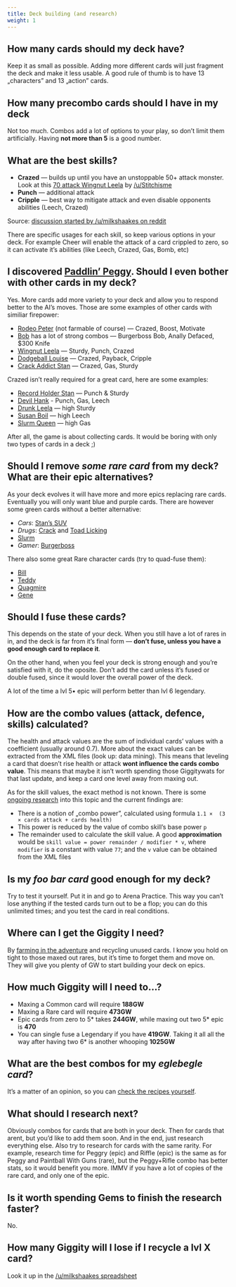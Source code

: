 ```yaml
---
title: Deck building (and research)
weight: 1
---
```


## How many cards should my deck have?

Keep it as small as possible. Adding more different cards will just fragment the deck and make it less usable.  A good rule of thumb is to have 13 „characters” and 13 „action” cards.

## How many precombo cards should I have in my deck

Not too much. Combos add a lot of options to your play, so don’t limit them artificially. Having **not more than 5** is a good number.

## What are the best skills?

 * **Crazed** — builds up until you have an unstoppable 50+ attack monster. Look at this [70 attack Wingnut Leela](https://www.reddit.com/r/AnimationThrowdown/comments/5f07gx/how_about_that_70_attack/) by [/u/Stitchisme](https://www.reddit.com/user/Stitchisme)
 * **Punch** — additional attack
 * **Cripple** — best way to mitigate attack and even disable opponents abilities (Leech, Crazed)

Source: [discussion started by /u/milkshaakes on reddit](https://www.reddit.com/r/AnimationThrowdown/comments/577yre/what_do_you_think_are_the_best_skills_so_far/)

There are specific usages for each skill, so keep various options in your deck. For example Cheer will enable the attack of a card crippled to zero, so it can activate it’s abilities (like Leech, Crazed, Gas, Bomb, etc)

## I discovered [Paddlin’ Peggy](/recipes?paddlin-peggy). Should I even bother with other cards in my deck?

Yes. More cards add more variety to your deck and allow you to respond better to the AI’s moves. Those are some examples of other cards with similiar firepower:

 * [Rodeo Peter](/recipes?rodeo-peter) (not farmable of course) — Crazed, Boost, Motivate
 * [Bob](/recipes?bob) has a lot of strong combos — Burgerboss Bob, Anally Defaced, $300 Knife
 * [Wingnut Leela](/recipes?wingnut-leela) — Sturdy, Punch, Crazed
 * [Dodgeball Louise](/recipes?dodgeball-louise) — Crazed, Payback, Cripple
 * [Crack Addict Stan](/recipes?crack-addict-stan) — Crazed, Gas, Sturdy

Crazed isn’t really required for a great card, here are some examples:

 * [Record Holder Stan](/recipes?record-holder-stan) — Punch & Sturdy
 * [Devil Hank](/recipes?devil-hank) - Punch, Gas, Leech
 * [Drunk Leela](/recipes?drunk-leela) — high Sturdy
 * [Susan Boil](/recipes?susan-boil) — high Leech
 * [Slurm Queen](/recipes?slurm-queen) — high Gas
 
After all, the game is about collecting cards. It would be boring with only two types of cards in a deck ;)

## Should I remove *some rare card* from my deck? What are their epic alternatives?

As your deck evolves it will have more and more epics replacing rare cards. Eventually you will only want blue and purple cards. There are however some green cards without a better alternative:

 * *Cars*: [Stan’s SUV](/recipes?stans-suv)
 * *Drugs*: [Crack](/recipes?crack) and [Toad Licking](/recipes?toad-licking)
 * [Slurm](/recipes?slurm)
 * *Gamer*: [Burgerboss](/recipes?burgerboss)

There also some great Rare character cards (try to quad-fuse them):

 * [Bill](/recipes?bill)
 * [Teddy](/recipes?teddy)
 * [Quagmire](/recipes?quagmire)
 * [Gene](/recipes?gene)

## Should I fuse these cards?

This depends on the state of your deck. When you still have a lot of rares in in, and the deck is far from it’s final form — **don’t fuse, unless you have a good enough card to replace it**.

On the other hand, when you feel your deck is strong enough and you’re satisfied with it, do the oposite. Don’t add the card unless it’s fused or double fused, since it would lover the overall power of the deck.

A lot of the time a lvl 5• epic will perform better than lvl 6 legendary.

## How are the combo values (attack, defence, skills) calculated?

The health and attack values are the sum of individual cards’ values with a coefficient (usually around 0.7). More about the exact values can be extracted from the XML files (look up: data mining). This means that leveling a card that doesn’t rise health or attack **wont influence the cards combo value**. This means that maybe it isn’t worth spending those Giggitywats for that last update, and keep a card one level away from maxing out.

As for the skill values, the exact method is not known. There is some [ongoing research](https://www.reddit.com/r/AnimationThrowdown/comments/5l69n2/do_you_have_any_ideas_how_the_combo_stats_are/) into this topic and the current findings are:

 * There is a notion of „combo power”, calculated using formula `1.1 ×  (3 × cards attack + cards health)`
 * This power is reduced by the value of combo skill’s base power `p`
 * The remainder used to calculate the skill value. A good **approximation** would be `skill value = power remainder / modifier * v`, where 
    `modifier` is a constant with value `77`;  and the `v` value can be obtained from the XML files

## Is my *foo bar card* good enough for my deck?

Try to test it yourself. Put it in and go to Arena Practice. This way you can’t lose anything if the tested cards turn out to be a flop; you can do this unlimited times; and you test the card in real conditions. 

## Where can I get the Giggity I need?

By [farming in the adventure](/adventure) and recycling unused cards. I know you hold on tight to those maxed out rares, but it’s time to forget them and move on. They will give you plenty of GW to start building your deck on epics.

## How much Giggity will I need to…?

 * Maxing a Common card will require **188GW**
 * Maxing a Rare card will require **473GW**
 * Epic cards from zero to 5* takes **244GW**, while maxing out two 5* epic is **470**
 * You can single fuse a Legendary if you have **419GW**. Taking it all all the way after having two 6* is another whooping **1025GW**

## What are the best combos for my *eglebegle card*?

It’s a matter of an opinion, so you can [check the recipes yourself](/recipes).

## What should I research next?

Obviously combos for cards that are both in your deck. Then for cards that arent, but you’d like to add them soon. And in the end, just research everything else. Also try to research for cards with the same rarity. For example, research time for Peggry (epic) and Riffle (epic) is the same as for Peggy and Paintball With Guns (rare), but the Peggy+Rifle combo has better stats, so it would benefit you more. IMMV if you have a lot of copies of the rare card, and only one of the epic.

## Is it worth spending Gems to finish the research faster?

No. 

## How many Giggity will I lose if I recycle a lvl X card?

Look it up in the [/u/milkshaakes spreadsheet](https://docs.google.com/spreadsheets/d/1HSguYSuQeQQjMoJiodyjKbHSzwujvkv3P3DzKxTFTyI/pubhtml#)
